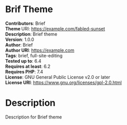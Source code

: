 # Brif Theme
 <b>Contributors</b>:        Brief
 <br>
 <b>Theme </b>URI:         https://example.com/fabled-sunset
 <br>
 <b>Description</b>:       Brief theme
 <br>
 <b>Version</b>:           1.0.0
 <br>
 <b>Author</b>:            Brief
 <br>
 <b>Author URI</b>:        https://example.com
 <br>
 <b>Tags</b>:              brief, full-site-editing
 <br>
 <b>Tested up to</b>:      6.4
 <br>
 <b>Requires at least</b>: 6.2
 <br>
 <b>Requires PHP</b>:      7.4
 <br>
 <b>License</b>:           GNU General Public License v2.0 or later
 <br>
 <b>License URI</b>:       https://www.gnu.org/licenses/gpl-2.0.html
 <br>

 # Description
 Description for Brief theme